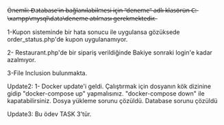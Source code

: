 Ö̶n̶e̶m̶l̶i̶:̶ ̶D̶a̶t̶a̶b̶a̶s̶e̶'̶i̶n̶ ̶b̶a̶ğ̶l̶a̶n̶ı̶l̶a̶b̶i̶l̶m̶e̶s̶i̶ ̶i̶ç̶i̶n̶ ̶"̶d̶e̶n̶e̶m̶e̶"̶ ̶a̶d̶l̶ı̶ ̶k̶l̶a̶s̶ö̶r̶ü̶n̶ ̶C̶:̶\̶x̶a̶m̶p̶p̶\̶m̶y̶s̶q̶l̶\̶d̶a̶t̶a̶\̶d̶e̶n̶e̶m̶e̶ ̶a̶t̶ı̶l̶m̶a̶s̶ı̶ ̶g̶e̶r̶e̶k̶m̶e̶k̶t̶e̶d̶i̶r̶.̶

1-Kupon sisteminde bir hata sonucu ile uygulansa gözüksede order_status.php'de kupon uygulanamıyor.

2- Restaurant.php'de bir sipariş verildiğinde Bakiye sonraki login'e kadar azalmıyor.

3-File Inclusion bulunmakta.


Update2:
1- Docker update'i geldi. 
    Çalıştırmak için dosyanın kök dizinine gidip "docker-compose up" yapmalısınız. "docker-compose down" ile kapatabilirsiniz.
    Dosya yükleme sorunu çözüldü.
    Database sorunu çözüldü


Update3:
Bu ödev TASK 3'tür.
